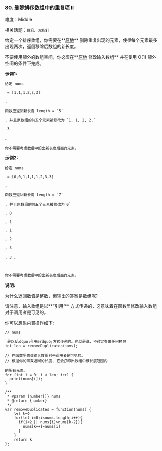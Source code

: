 ### 80. 删除排序数组中的重复项 II

难度：Middle

相关话题：`数组`、`双指针`

给定一个排序数组，你需要在**[原地](http://baike.baidu.com/item/%E5%8E%9F%E5%9C%B0%E7%AE%97%E6%B3%95)** 删除重复出现的元素，使得每个元素最多出现两次，返回移除后数组的新长度。



不要使用额外的数组空间，你必须在**[原地](https://baike.baidu.com/item/%E5%8E%9F%E5%9C%B0%E7%AE%97%E6%B3%95)
修改输入数组** 并在使用 O(1) 额外空间的条件下完成。



**示例1:** 



```
给定 nums

 = [1,1,1,2,2,3]

,

函数应返回新长度 length = `5`

, 并且原数组的前五个元素被修改为 `1, 1, 2, 2,`

 3

。

你不需要考虑数组中超出新长度后面的元素。
```


**示例2:** 



```
给定 nums

 = [0,0,1,1,1,1,2,3,3]

,

函数应返回新长度 length = `7`

, 并且原数组的前五个元素被修改为`0`

, 0

, 1

, 1

, 2

, 3

, 3 。



你不需要考虑数组中超出新长度后面的元素。
```


**说明:** 



为什么返回数值是整数，但输出的答案是数组呢?



请注意，输入数组是以**&ldquo;引用&rdquo;** 方式传递的，这意味着在函数里修改输入数组对于调用者是可见的。



你可以想象内部操作如下:



```
// nums

 是以&ldquo;引用&rdquo;方式传递的。也就是说，不对实参做任何拷贝
int len = removeDuplicates(nums);

// 在函数里修改输入数组对于调用者是可见的。
// 根据你的函数返回的长度, 它会打印出数组中该长度范围内

的所有元素。
for (int i = 0; i < len; i++) {
  print(nums[i]);
}
```

```
/**
 * @param {number[]} nums
 * @return {number}
 */
var removeDuplicates = function(nums) {
    let k=0
    for(let i=0;i<nums.length;i++){
      if(i<2 || nums[i]>nums[k-2]){
        nums[k++]=nums[i]
      }
    }
    return k
};
```


